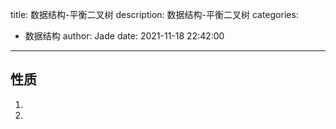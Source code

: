 title: 数据结构-平衡二叉树
description: 数据结构-平衡二叉树
categories:
  - 数据结构
author: Jade
date: 2021-11-18 22:42:00
---

## 性质
1. 
2. 